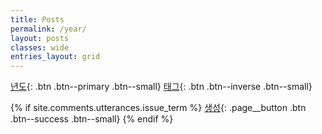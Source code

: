```yaml
---
title: Posts
permalink: /year/
layout: posts
classes: wide
entries_layout: grid
---
```


[년도](../year){: .btn .btn--primary .btn--small}
[태그](../tags){: .btn .btn--inverse .btn--small}

{% if site.comments.utterances.issue_term %}
    [생성](https://github.com/{{site.repository}}/new/main/_posts){: .page__button .btn .btn--success .btn--small}
{% endif %}